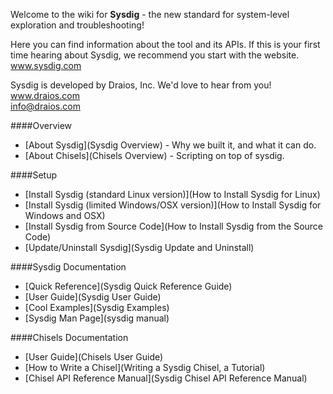Welcome to the wiki for **Sysdig** - the new standard for system-level exploration and troubleshooting!

Here you can find information about the tool and its APIs. If this is your first time hearing about Sysdig, we recommend you start with the website.  
www.sysdig.com

Sysdig is developed by Draios, Inc. We'd love to hear from you!  
www.draios.com  
<info@draios.com>

####Overview
* [About Sysdig](Sysdig Overview) - Why we built it, and what it can do.
* [About Chisels](Chisels Overview) - Scripting on top of sysdig.

####Setup 
* [Install Sysdig (standard Linux version)](How to Install Sysdig for Linux)  
* [Install Sysdig (limited Windows/OSX version)](How to Install Sysdig for Windows and OSX)  
* [Install Sysdig from Source Code](How to Install Sysdig from the Source Code)  
* [Update/Uninstall Sysdig](Sysdig Update and Uninstall)  

####Sysdig Documentation
* [Quick Reference](Sysdig Quick Reference Guide)
* [User Guide](Sysdig User Guide)  
* [Cool Examples](Sysdig Examples)
* [Sysdig Man Page](sysdig manual)  

####Chisels Documentation
* [User Guide](Chisels User Guide)
* [How to Write a Chisel](Writing a Sysdig Chisel, a Tutorial)  
* [Chisel API Reference Manual](Sysdig Chisel API Reference Manual)